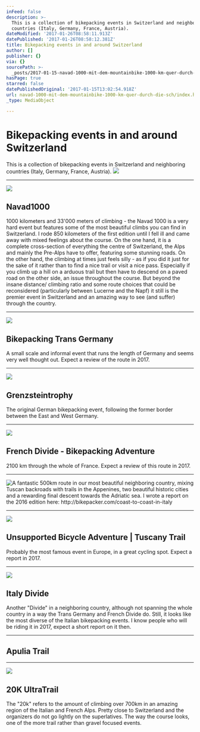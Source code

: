 ```yaml
---
inFeed: false
description: >-
  This is a collection of bikepacking events in Switzerland and neighboring
  countries (Italy, Germany, France, Austria).
dateModified: '2017-01-26T08:58:11.913Z'
datePublished: '2017-01-26T08:58:12.381Z'
title: Bikepacking events in and around Switzerland
author: []
publisher: {}
via: {}
sourcePath: >-
  _posts/2017-01-15-navad-1000-mit-dem-mountainbike-1000-km-quer-durch-die-sch.md
hasPage: true
starred: false
datePublishedOriginal: '2017-01-15T13:02:54.918Z'
url: navad-1000-mit-dem-mountainbike-1000-km-quer-durch-die-sch/index.html
_type: MediaObject

---
```

# Bikepacking events in and around Switzerland

This is a collection of bikepacking events in Switzerland and neighboring countries (Italy, Germany, France, Austria).
![](https://the-grid-user-content.s3-us-west-2.amazonaws.com/864bf522-5585-4ab9-ba0d-99919a8b591f.jpg)

---

<article style=""><img src="https://s3-us-west-2.amazonaws.com/the-grid-img/p/0775fbc2ef0355fa8a4e09c8f3478afaa3319d42.png" /><h1>Navad1000</h1><p>1000 kilometers and 33'000 meters of climbing - the Navad 1000 is a very hard event but features some of the most beautiful climbs you can find in Switzerland. I rode 850 kilometers of the first edition until I fell ill and came away with mixed feelings about the course. On the one hand, it is a complete cross-section of everything the centre of Switzerland, the Alps and mainly the Pre-Alps have to offer, featuring some stunning roads. On the other hand, the climbing at times just feels silly - as if you did it just for the sake of it rather than to find a nice trail or visit a nice pass. Especially if you climb up a hill on a arduous trail but then have to descend on a paved road on the other side, an issue throughout the course. But beyond the insane distance/ climbing ratio and some route choices that could be reconsidered (particularly between Lucerne and the Napf) it still is the premier event in Switzerland and an amazing way to see (and suffer) through the country.</p></article>

---

<article style=""><img src="https://s3-us-west-2.amazonaws.com/the-grid-img/p/7e94f1a37332ef93b9fcf7a60892182de9e526ac.jpg" /><h1>Bikepacking Trans Germany</h1><p>A small scale and informal event that runs the length of Germany and seems very well thought out. Expect a review of the route in 2017.</p></article>

---

<article style=""><img src="https://s3-us-west-2.amazonaws.com/the-grid-img/p/486dbbc04860ec9c4fbebd834c4a8c3c3f8f910c.png" /><h1>Grenzsteintrophy</h1><p>The original German bikepacking event, following the former border between the East and West Germany.</p></article>

---

<article style=""><img src="https://s3-us-west-2.amazonaws.com/the-grid-img/p/09db1e70151cb11ecdcb7df8bd88e29d5c61cad3.jpg" /><h1>French Divide - Bikepacking Adventure</h1><p>2100 km through the whole of France. Expect a review of this route in 2017.</p></article>

---

![A fantastic 500km route in our most beautiful neighboring country, mixing Tuscan backroads with trails in the Appenines, two beautiful historic cities and a rewarding final descent towards the Adriatic sea. I wrote a report on the 2016 edition here: http://bikepacker.com/coast-to-coast-in-italy ](https://the-grid-user-content.s3-us-west-2.amazonaws.com/3491be2f-03e2-4143-a4b0-59269309251e.jpg)

---

<article style=""><img src="https://s3-us-west-2.amazonaws.com/the-grid-img/p/f88f9deab8d998bb6168c1c99dc0ae1c9af51d6f.jpg" /><h1>Unsupported Bicycle Adventure | Tuscany Trail</h1><p>Probably the most famous event in Europe, in a great cycling spot. Expect a report in 2017.</p></article>

---

<article style=""><img src="https://s3-us-west-2.amazonaws.com/the-grid-img/p/cef711be117105f4094f3a1718f13fa3566ceeec.png" /><h1>Italy Divide</h1><p>Another "Divide" in a neighboring country, although not spanning the whole country in a way the Trans Germany and French Divide do. Still, it looks like the most diverse of the Italian bikepacking events. I know people who will be riding it in 2017, expect a short report on it then.</p></article>

---

<article style=""><h1>Apulia Trail</h1></article>

---

<article style=""><img src="https://s3-us-west-2.amazonaws.com/the-grid-img/p/3a0472876f951f22931f5aeaa56b08666f63490d.jpg" /><h1>20K UltraTrail</h1><p>The "20k" refers to the amount of climbing over 700km in an amazing region of the Italian and French Alps. Pretty close to Switzerland and the organizers do not go lightly on the superlatives. The way the course looks, one of the more trail rather than gravel focused events.</p></article>